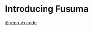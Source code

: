 <!-- classes: title -->

<!-- note
Hi!
-->

# Introducing Fusuma

<footer class="bg-green">
<p>
  <a href="https://github.com/hiroppy/fusuma">🤓 repo </a>
  <a href="https://github.com/hiroppy/fusuma/tree/master/samples/intro"> ✍️ code</a>
</footer>
